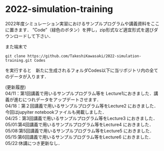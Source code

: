 # 2022-simulation-training
2022年度シミュレーション実習におけるサンプルプログラムや講義資料をここに置きます．
”Code”（緑色のボタン）を押し，zip形式など適宜形式を選びダウンロードして下さい．

また端末で
```
git clone https://github.com/TakeshiKawasaki/2022-simulation-training.git Codes
```
を実行すると　新たに生成されるフォルダCodes以下に当リポジトリ内の全てのデータが入ります．

(更新履歴)<br>
04/11：第1回講義で用いるサンプルプログラム等を
Lecture1におきました．講義が進むにつれデータをアップデートさせます．<br>
04/18：第２回講義で用いるサンプルプログラム等をLecture2
におきました．今回はjupyiter notebookファイルも掲載しました．<br>
04/25：第3回講義で用いるサンプルプログラム等をLecture3 におきました．<br>
05/01:第4回講義で用いるサンプルプログラム等をLecture4 におきました．<br>
05/08:第5回講義で用いるサンプルプログラム等をLecture5 におきました．<br>
05/15:第6回講義で用いるサンプルプログラム等をLecture6 におきました．<br>
05/22:休講につき更新なし．<br>
